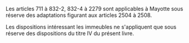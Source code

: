 Les articles 711 à 832-2, 832-4 à 2279 sont applicables à Mayotte sous réserve des adaptations figurant aux articles 2504 à 2508.

Les dispositions intéressant les immeubles ne s'appliquent que sous réserve des dispositions du titre IV du présent livre.
